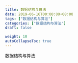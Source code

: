 ```yaml
---
title: 数据结构与算法
date: 2019-06-16T00:00:00+08:00
tags: ["数据结构与算法"]
categories: ["数据结构与算法"]
draft: false

weight: 10
autoCollapseToc: true
---
```

数据结构与算法